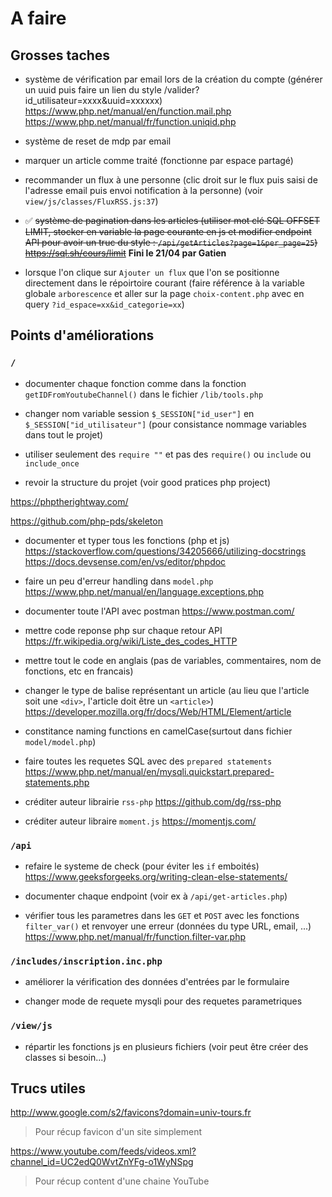 # A faire

## Grosses taches

- système de vérification par email lors de la création du compte (générer un uuid puis faire un lien du style /valider?id_utilisateur=xxxx&uuid=xxxxxx)
https://www.php.net/manual/en/function.mail.php
https://www.php.net/manual/fr/function.uniqid.php

- système de reset de mdp par email

- marquer un article comme traité (fonctionne par espace partagé)

- recommander un flux à une personne (clic droit sur le flux puis saisi de l'adresse email puis envoi notification à la personne) (voir  `view/js/classes/FluxRSS.js:37`)

- ✅ ~~système de pagination dans les articles (utiliser mot clé SQL OFFSET LIMIT, stocker en variable la page courante en js et modifier endpoint API pour avoir un truc du style : `/api/getArticles?page=1&per_page=25`)
https://sql.sh/cours/limit~~ **Fini le 21/04 par Gatien** 

- lorsque l'on clique sur `Ajouter un flux` que l'on se positionne directement dans le répoirtoire courant (faire référence à la variable globale `arborescence` et aller sur la page `choix-content.php` avec en query `?id_espace=xx&id_categorie=xx`)

## Points d'améliorations

### `/`

- documenter chaque fonction comme dans la fonction `getIDFromYoutubeChannel()` dans le fichier `/lib/tools.php`

- changer nom variable session `$_SESSION["id_user"]` en `$_SESSION["id_utilisateur"]` (pour consistance nommage variables dans tout le projet)

- utiliser seulement des `require ""` et pas des `require()` ou `include` ou `include_once`

- revoir la structure du projet (voir good pratices php project)

https://phptherightway.com/

https://github.com/php-pds/skeleton

- documenter et typer tous les fonctions (php et js)
https://stackoverflow.com/questions/34205666/utilizing-docstrings
https://docs.devsense.com/en/vs/editor/phpdoc

- faire un peu d'erreur handling dans `model.php`
https://www.php.net/manual/en/language.exceptions.php

- documenter toute l'API avec postman
https://www.postman.com/

- mettre code reponse php sur chaque retour API
https://fr.wikipedia.org/wiki/Liste_des_codes_HTTP

- mettre tout le code en anglais (pas de variables, commentaires, nom de fonctions, etc en francais)

- changer le type de balise représentant un article (au lieu que l'article soit une `<div>`, l'article doit être un `<article>`)
https://developer.mozilla.org/fr/docs/Web/HTML/Element/article

- constitance naming functions en camelCase(surtout dans fichier `model/model.php`)

- faire toutes les requetes SQL avec des `prepared statements`
https://www.php.net/manual/en/mysqli.quickstart.prepared-statements.php

- créditer auteur librairie `rss-php`
https://github.com/dg/rss-php

- créditer auteur libraire `moment.js`
https://momentjs.com/


### `/api`
- refaire le systeme de check (pour éviter les `if` emboités)
https://www.geeksforgeeks.org/writing-clean-else-statements/

- documenter chaque endpoint (voir ex à `/api/get-articles.php`)

- vérifier tous les parametres dans les `GET` et `POST` avec les fonctions `filter_var()` et renvoyer une erreur (données du type URL, email, ...)
https://www.php.net/manual/fr/function.filter-var.php

### `/includes/inscription.inc.php`
- améliorer la vérification des données d'entrées par le formulaire

- changer mode de requete mysqli pour des requetes parametriques

### `/view/js`
- répartir les fonctions js en plusieurs fichiers (voir peut être créer des classes si besoin...)


## Trucs utiles

http://www.google.com/s2/favicons?domain=univ-tours.fr
> Pour récup favicon d'un site simplement

https://www.youtube.com/feeds/videos.xml?channel_id=UC2edQ0WvtZnYFg-o1WyNSpg
> Pour récup content d'une chaine YouTube
